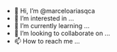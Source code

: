 - 👋 Hi, I’m @marceloariasqca
- 👀 I’m interested in ...
- 🌱 I’m currently learning ...
- 💞️ I’m looking to collaborate on ...
- 📫 How to reach me ...

<!---
marceloariasqca/marceloariasqca is a ✨ special ✨ repository because its `README.md` (this file) appears on your GitHub profile.
You can click the Preview link to take a look at your changes.
--->

